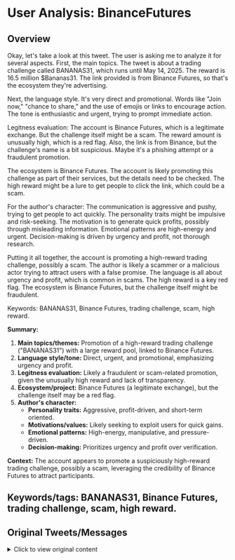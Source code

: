 # User Analysis: BinanceFutures

## Overview

<think>
Okay, let's take a look at this tweet. The user is asking me to analyze it for several aspects. First, the main topics. The tweet is about a trading challenge called BANANAS31, which runs until May 14, 2025. The reward is 16.5 million $Bananas31. The link provided is from Binance Futures, so that's the ecosystem they're advertising.

Next, the language style. It's very direct and promotional. Words like "Join now," "chance to share," and the use of emojis or links to encourage action. The tone is enthusiastic and urgent, trying to prompt immediate action.

Legitness evaluation: The account is Binance Futures, which is a legitimate exchange. But the challenge itself might be a scam. The reward amount is unusually high, which is a red flag. Also, the link is from Binance, but the challenge's name is a bit suspicious. Maybe it's a phishing attempt or a fraudulent promotion.

The ecosystem is Binance Futures. The account is likely promoting this challenge as part of their services, but the details need to be checked. The high reward might be a lure to get people to click the link, which could be a scam.

For the author's character: The communication is aggressive and pushy, trying to get people to act quickly. The personality traits might be impulsive and risk-seeking. The motivation is to generate quick profits, possibly through misleading information. Emotional patterns are high-energy and urgent. Decision-making is driven by urgency and profit, not thorough research.

Putting it all together, the account is promoting a high-reward trading challenge, possibly a scam. The author is likely a scammer or a malicious actor trying to attract users with a false promise. The language is all about urgency and profit, which is common in scams. The high reward is a key red flag. The ecosystem is Binance Futures, but the challenge itself might be fraudulent.

Keywords: BANANAS31, Binance Futures, trading challenge, scam, high reward.
</think>

**Summary:**  
1. **Main topics/themes:** Promotion of a high-reward trading challenge ("BANANAS31") with a large reward pool, linked to Binance Futures.  
2. **Language style/tone:** Direct, urgent, and promotional, emphasizing urgency and profit.  
3. **Legitness evaluation:** Likely a fraudulent or scam-related promotion, given the unusually high reward and lack of transparency.  
4. **Ecosystem/project:** Binance Futures (a legitimate exchange), but the challenge itself may be a red flag.  
5. **Author's character:**  
   - **Personality traits:** Aggressive, profit-driven, and short-term oriented.  
   - **Motivations/values:** Likely seeking to exploit users for quick gains.  
   - **Emotional patterns:** High-energy, manipulative, and pressure-driven.  
   - **Decision-making:** Prioritizes urgency and profit over verification.  

**Context:** The account appears to promote a suspiciously high-reward trading challenge, possibly a scam, leveraging the credibility of Binance Futures to attract participants.  

**Keywords/tags:** BANANAS31, Binance Futures, trading challenge, scam, high reward.
---
## Original Tweets/Messages

<details>
<summary>Click to view original content</summary>

| Type | Content |
|------|---------|
| messages | The BANANAS31 Trading Challenge runs until May 14, 2025. 

Join now for a chance to share 16,575,000 $Bananas31 in rewards!

More info ➡️ https://t.co/E0uOuKSR97 https://t.co/2g2EimFYYF |

</details>
